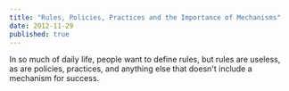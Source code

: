 ```yaml
--- 
title: "Rules, Policies, Practices and the Importance of Mechanisms"
date: 2012-11-29 
published: true 
--- 
```


In so much of daily life, people want to define rules, but rules are useless, as are policies, practices, and anything else that doesn't include a mechanism for success. 
